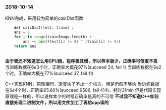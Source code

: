 ### 2018-10-14

KNN完成，采用较为简单的$calcDist$函数

``` python
	def calcDist(test, train) :
	ans = 0
	for i in range(trainImage.length) :
		ans += abs((test[i] != 0) ^ (train[i] != 0))
	return ans
	
```

**由于我还不知道怎么用GPU跑，程序极其慢，所以样本极少，正确率可信度不高**
当训练数据在$6e3$个时，正确率大概在$97\%$(succeed 34, fail 1)
当训练数据在$6e2$个时，正确率大概在$77\%$(succeed 37, fail 11)

C++实现KNN，原理相同，速度快了不止一个档次，但是仍然不够快
当训练数据在$6e4$个时，正确率$95.86\%$(succeed 9586, fail 414)，耗时31min
但是代码实现原理是一样的，所以说样本少的时候正确率是真的不可信
**不过我不知道C++如何直接处理二进制文件，所以用文件加工了再给cpp读的**
